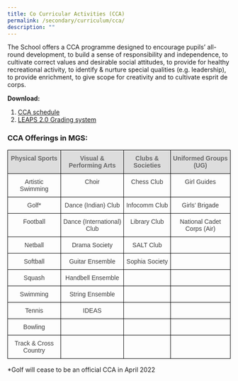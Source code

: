 ```yaml
---
title: Co Curricular Activities (CCA)
permalink: /secondary/curriculum/cca/
description: ""
---
```




The School offers a CCA programme designed to encourage pupils’ all-round development, to build a sense of responsibility and independence, to cultivate correct values and desirable social attitudes, to provide for healthy recreational activity, to identify & nurture special qualities (e.g. leadership), to provide enrichment, to give scope for creativity and to cultivate esprit de corps.

**Download:** 

1.  [CCA schedule](https://drive.google.com/file/d/1rl2VORy_Dg_IDTtD9w7K14ZyfOl8FEO7/view?usp=sharing)
2.  [LEAPS 2.0 Grading system](https://drive.google.com/file/d/1K8IRrZvsWIV_e86-XfkR7wTYEO8zDD61/view?usp=sharing)

### CCA Offerings in MGS:

<style type="text/css">
.tg  {border-collapse:collapse;border-spacing:0;}
.tg td{border-color:black;border-style:solid;border-width:1px;font-family:Arial, sans-serif;font-size:14px;
  overflow:hidden;padding:10px 5px;word-break:normal;}
.tg th{border-color:black;border-style:solid;border-width:1px;font-family:Arial, sans-serif;font-size:14px;
  font-weight:normal;overflow:hidden;padding:10px 5px;word-break:normal;}
.tg .tg-a4yv{background-color:#DDD;color:#666;font-weight:bold;text-align:center;vertical-align:top}
.tg .tg-iuf2{color:#3D3D3D;text-align:center;vertical-align:top}
.tg .tg-0lax{text-align:left;vertical-align:top}
</style>
<table class="tg">
<thead>
  <tr>
    <th class="tg-a4yv">Physical Sports</th>
    <th class="tg-a4yv">Visual &amp; Performing Arts</th>
    <th class="tg-a4yv">Clubs &amp; Societies</th>
    <th class="tg-a4yv">Uniformed Groups (UG)</th>
  </tr>
</thead>
<tbody>
  <tr>
    <td class="tg-iuf2">Artistic Swimming</td>
    <td class="tg-iuf2">Choir</td>
    <td class="tg-iuf2">Chess Club</td>
    <td class="tg-iuf2">Girl Guides</td>
  </tr>
  <tr>
    <td class="tg-iuf2">Golf*</td>
    <td class="tg-iuf2">Dance (Indian) Club</td>
    <td class="tg-iuf2">Infocomm Club</td>
    <td class="tg-iuf2">Girls’ Brigade</td>
  </tr>
  <tr>
    <td class="tg-iuf2">Football</td>
    <td class="tg-iuf2">Dance (International) Club</td>
    <td class="tg-iuf2">Library Club</td>
    <td class="tg-iuf2">National Cadet Corps (Air)</td>
  </tr>
  <tr>
    <td class="tg-iuf2">Netball</td>
    <td class="tg-iuf2">Drama Society</td>
    <td class="tg-iuf2">SALT Club</td>
    <td class="tg-iuf2"> </td>
  </tr>
  <tr>
    <td class="tg-iuf2">Softball</td>
    <td class="tg-iuf2">Guitar Ensemble</td>
    <td class="tg-iuf2">Sophia Society</td>
    <td class="tg-iuf2"> </td>
  </tr>
  <tr>
    <td class="tg-iuf2">Squash</td>
    <td class="tg-iuf2">Handbell Ensemble</td>
    <td class="tg-iuf2"></td>
    <td class="tg-iuf2"></td>
  </tr>
  <tr>
    <td class="tg-iuf2">Swimming</td>
    <td class="tg-iuf2">String Ensemble</td>
    <td class="tg-iuf2"> </td>
    <td class="tg-iuf2"> </td>
  </tr>
  <tr>
    <td class="tg-iuf2">Tennis</td>
    <td class="tg-iuf2">IDEAS</td>
    <td class="tg-iuf2"> </td>
    <td class="tg-iuf2"> </td>
  </tr>
  <tr>
    <td class="tg-iuf2">Bowling</td>
    <td class="tg-iuf2"></td>
    <td class="tg-iuf2"> </td>
    <td class="tg-iuf2"> </td>
  </tr>
  <tr>
    <td class="tg-iuf2">Track &amp; Cross Country</td>
    <td class="tg-0lax"></td>
    <td class="tg-0lax"></td>
    <td class="tg-0lax"></td>
  </tr>
</tbody>
</table>

*Golf will cease to be an official CCA in April 2022